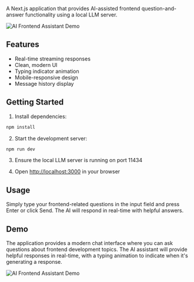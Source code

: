 
A Next.js application that provides AI-assisted frontend question-and-answer functionality using a local LLM server.

![AI Frontend Assistant Demo](/public/images/demo.png)

## Features

- Real-time streaming responses
- Clean, modern UI
- Typing indicator animation
- Mobile-responsive design
- Message history display

## Getting Started

1. Install dependencies:
```bash
npm install
```

2. Start the development server:
```bash
npm run dev
```

3. Ensure the local LLM server is running on port 11434

4. Open [http://localhost:3000](http://localhost:3000) in your browser

## Usage

Simply type your frontend-related questions in the input field and press Enter or click Send. The AI will respond in real-time with helpful answers.

## Demo

The application provides a modern chat interface where you can ask questions about frontend development topics. The AI assistant will provide helpful responses in real-time, with a typing animation to indicate when it's generating a response.

![AI Frontend Assistant Demo](/public/images/demo.png)
